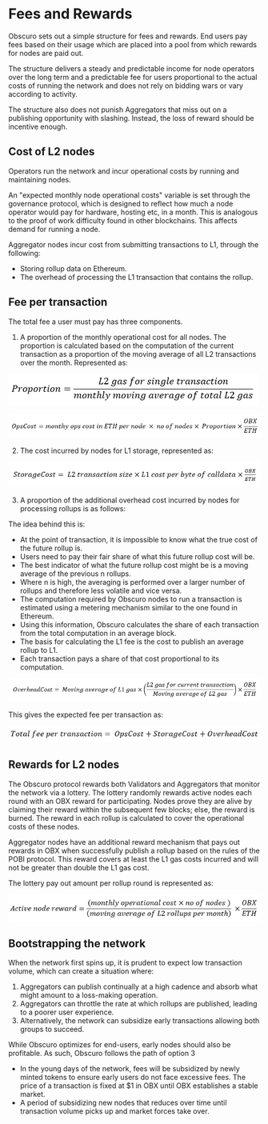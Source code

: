 # Fees and Rewards

Obscuro sets out a simple structure for fees and rewards. End users pay fees based on their usage which are placed into a pool from which rewards for nodes are paid out.

The structure delivers a steady and predictable income for node operators over the long term and a predictable fee for users proportional to the actual costs of running the network and does not rely on bidding wars or vary according to activity.

The structure also does not punish Aggregators that miss out on a publishing opportunity with slashing. Instead, the loss of reward should be incentive enough.

## Cost of L2 nodes

Operators run the network and incur operational costs by running and maintaining nodes.

An "expected monthly node operational costs" variable is set through the governance protocol, which is designed to reflect how much a node operator would pay for hardware, hosting etc, in a month. This is analogous to the proof of work difficulty found in other blockchains. This affects demand for running a node.

Aggregator nodes incur cost from submitting transactions to L1, through the following:

- Storing rollup data on Ethereum.
- The overhead of processing the L1 transaction that contains the rollup.

## Fee per transaction

The total fee a user must pay has three components.

1. A proportion of the monthly operational cost for all nodes. The proportion is calculated based on the computation of the current transaction as a proportion of the moving average of all L2 transactions over the month. Represented as:

![proportion_equation.png](images/equation_1.png)

![operation_equation.png](images/equation_2.png)

2. The cost incurred by nodes for L1 storage, represented as:

![storage_equation.png](images/equation_3.png)

3. A proportion of the additional overhead cost incurred by nodes for processing rollups is as follows:

The idea behind this is:

- At the point of transaction, it is impossible to know what the true cost of the future rollup is.
- Users need to pay their fair share of what this future rollup cost will be.
- The best indicator of what the future rollup cost might be is a moving average of the previous n rollups.
- Where n is high, the averaging is performed over a larger number of rollups and therefore less volatile and vice versa.
- The computation required by Obscuro nodes to run a transaction is estimated using a metering mechanism similar to the one found in Ethereum.
- Using this information, Obscuro calculates the share of each transaction from the total computation in an average block.
- The basis for calculating the L1 fee is the cost to publish an average rollup to L1.
- Each transaction pays a share of that cost proportional to its computation.

![overhead_equation_4.png](images/equation_4.png)

This gives the expected fee per transaction as:

![total_fee_equation_5.png](images/equation_5.png)

## Rewards for L2 nodes

The Obscuro protocol rewards both Validators and Aggregators that monitor the network via a lottery. The lottery randomly rewards active nodes each round with an OBX reward for participating. Nodes prove they are alive by claiming their reward within the subsequent few blocks; else, the reward is burned. The reward in each rollup is calculated to cover the operational costs of these nodes.

Aggregator nodes have an additional reward mechanism that pays out rewards in OBX when successfully publish a rollup based on the rules of the POBI protocol. This reward covers at least the L1 gas costs incurred and will not be greater than double the L1 gas cost.

The lottery pay out amount per rollup round is represented as:

![active_node_reward_equation_6.png](images/equation_6.png)

## Bootstrapping the network

When the network first spins up, it is prudent to expect low transaction volume, which can create a situation where:

1. Aggregators can publish continually at a high cadence and absorb what might amount to a loss-making operation.
2. Aggregators can throttle the rate at which rollups are published, leading to a poorer user experience.
3. Alternatively, the network can subsidize early transactions allowing both groups to succeed.

While Obscuro optimizes for end-users, early nodes should also be profitable. As such, Obscuro follows the path of option 3

- In the young days of the network, fees will be subsidized by newly minted tokens to ensure early users do not face excessive fees. The price of a transaction is fixed at $1 in OBX until OBX establishes a stable market.
- A period of subsidizing new nodes that reduces over time until transaction volume picks up and market forces take over.
